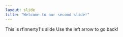 ```yaml
---
layout: slide
title: "Welcome to our second slide!"
---
```

This is rfinnerty1's slide
Use the left arrow to go back!
